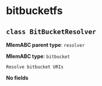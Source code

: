 # bitbucketfs

## `class BitBucketResolver`

**MlemABC parent type**: `resolver`

**MlemABC type**: `bitbucket`

    Resolve bitbucket URIs

**No fields**
